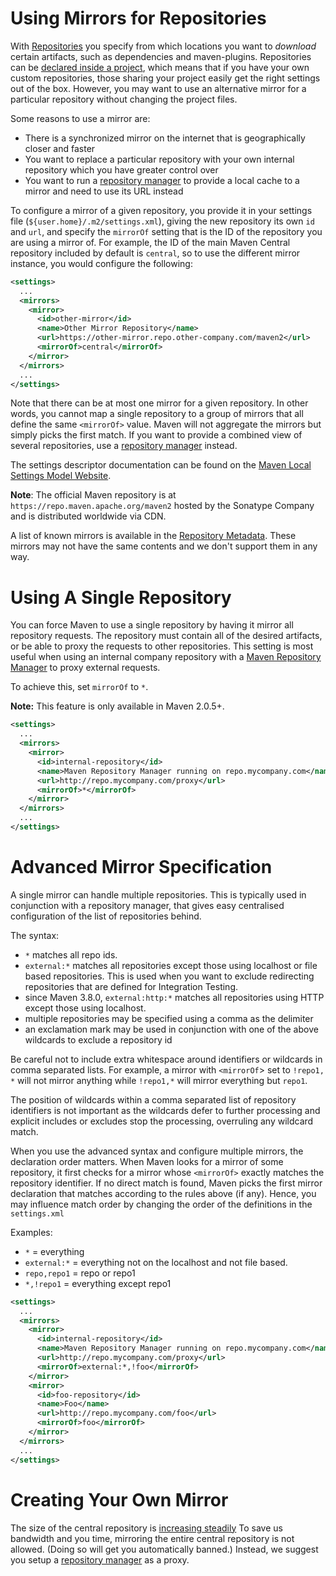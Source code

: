 <!--
Licensed to the Apache Software Foundation (ASF) under one
or more contributor license agreements.  See the NOTICE file
distributed with this work for additional information
regarding copyright ownership.  The ASF licenses this file
to you under the Apache License, Version 2.0 (the
"License"); you may not use this file except in compliance
with the License.  You may obtain a copy of the License at

http://www.apache.org/licenses/LICENSE-2.0

Unless required by applicable law or agreed to in writing,
software distributed under the License is distributed on an
"AS IS" BASIS, WITHOUT WARRANTIES OR CONDITIONS OF ANY
KIND, either express or implied.  See the License for the
specific language governing permissions and limitations
under the License.
-->

# Using Mirrors for Repositories

With [Repositories](/guides/introduction/introduction-to-repositories.html) you specify from which locations you want to _download_ certain artifacts, such as dependencies and maven-plugins. Repositories can be [declared inside a project](../mini/guide-multiple-repositories.html), which means that if you have your own custom repositories, those sharing your project easily get the right settings out of the box. However, you may want to use an alternative mirror for a particular repository without changing the project files.

Some reasons to use a mirror are:

- There is a synchronized mirror on the internet that is geographically closer and faster
- You want to replace a particular repository with your own internal repository which you have greater control over
- You want to run a [repository manager](../../repository-management.html) to provide a local cache to a mirror and need to use its URL instead

To configure a mirror of a given repository, you provide it in your settings file (`${user.home}/.m2/settings.xml`), giving the new repository its own `id` and `url`, and specify the `mirrorOf` setting that is the ID of the repository you are using a mirror of. For example, the ID of the main Maven Central repository included by default is `central`, so to use the different mirror instance, you would configure the following:

```xml
<settings>
  ...
  <mirrors>
    <mirror>
      <id>other-mirror</id>
      <name>Other Mirror Repository</name>
      <url>https://other-mirror.repo.other-company.com/maven2</url>
      <mirrorOf>central</mirrorOf>
    </mirror>
  </mirrors>
  ...
</settings>
```

Note that there can be at most one mirror for a given repository. In other words, you cannot map a single repository to a group of mirrors that all define the same `<mirrorOf>` value. Maven will not aggregate the mirrors but simply picks the first match. If you want to provide a combined view of several repositories, use a [repository manager](../../repository-management.html) instead.

The settings descriptor documentation can be found on the [Maven Local Settings Model Website](../../maven-settings/settings.html).

**Note**: The official Maven repository is at `https://repo.maven.apache.org/maven2` hosted by the Sonatype Company and is distributed worldwide via CDN.

A list of known mirrors is available in the [Repository Metadata](https://repo.maven.apache.org/maven2/.meta/repository-metadata.xml). These mirrors may not have the same contents and we don't support them in any way.

# Using A Single Repository

You can force Maven to use a single repository by having it mirror all repository requests. The repository must contain all of the desired artifacts, or be able to proxy the requests to other repositories. This setting is most useful when using an internal company repository with a [Maven Repository Manager](../../repository-management.html) to proxy external requests.

To achieve this, set `mirrorOf` to `*`.

**Note:** This feature is only available in Maven 2.0.5+.

```xml
<settings>
  ...
  <mirrors>
    <mirror>
      <id>internal-repository</id>
      <name>Maven Repository Manager running on repo.mycompany.com</name>
      <url>http://repo.mycompany.com/proxy</url>
      <mirrorOf>*</mirrorOf>
    </mirror>
  </mirrors>
  ...
</settings>
```

# Advanced Mirror Specification

A single mirror can handle multiple repositories. This is typically used in conjunction with a repository manager, that gives easy centralised configuration of the list of repositories behind.

The syntax:

- `*` matches all repo ids.
- `external:*` matches all repositories except those using localhost or file based repositories. This is used when you want to exclude redirecting repositories that are defined for Integration Testing.
- since Maven 3.8.0, `external:http:*` matches all repositories using HTTP except those using localhost.
- multiple repositories may be specified using a comma as the delimiter
- an exclamation mark may be used in conjunction with one of the above wildcards to exclude a repository id

Be careful not to include extra whitespace around identifiers or wildcards in comma separated lists. For example, a mirror with `<mirrorOf`&gt; set to `!repo1, *` will not mirror anything while `!repo1,*` will mirror everything but `repo1`.

The position of wildcards within a comma separated list of repository identifiers is not important as the wildcards defer to further processing and explicit includes or excludes stop the processing, overruling any wildcard match.

When you use the advanced syntax and configure multiple mirrors, the declaration order matters. When Maven looks for a mirror of some repository, it first checks for a mirror whose `<mirrorOf>` exactly matches the repository identifier. If no direct match is found, Maven picks the first mirror declaration that matches according to the rules above (if any). Hence, you may influence match order by changing the order of the definitions in the `settings.xml`

Examples:

- `*` = everything
- `external:*` = everything not on the localhost and not file based.
- `repo,repo1` = repo or repo1
- `*,!repo1` = everything except repo1

```xml
<settings>
  ...
  <mirrors>
    <mirror>
      <id>internal-repository</id>
      <name>Maven Repository Manager running on repo.mycompany.com</name>
      <url>http://repo.mycompany.com/proxy</url>
      <mirrorOf>external:*,!foo</mirrorOf>
    </mirror>
    <mirror>
      <id>foo-repository</id>
      <name>Foo</name>
      <url>http://repo.mycompany.com/foo</url>
      <mirrorOf>foo</mirrorOf>
    </mirror>
  </mirrors>
  ...
</settings>
```

# Creating Your Own Mirror

The size of the central repository is [increasing steadily](https://search.maven.org/stats) To save us bandwidth and you time, mirroring the entire central repository is not allowed. (Doing so will get you automatically banned.) Instead, we suggest you setup a [repository manager](../../repository-management.html) as a proxy.

